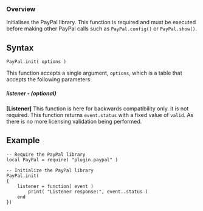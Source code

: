 ### Overview

Initialises the PayPal library. This function is required and must be executed before making other PayPal calls such as `PayPal.config()` or `PayPal.show()`.

## Syntax

`````
PayPal.init( options )
`````

This function accepts a single argument, `options`, which is a table that accepts the following parameters:

##### listener - (optional)

__[Listener]__ This function is here for backwards compatibility only. it is not required. This function returns `event.status` with a fixed value of `valid`. As there is no more licensing validation being performed.

## Example

	-- Require the PayPal library
	local PayPal = require( "plugin.paypal" )

	-- Initialize the PayPal library
	PayPal.init(
	{
	    listener = function( event )
	        print( "Listener response:", event..status )
	    end
	})
